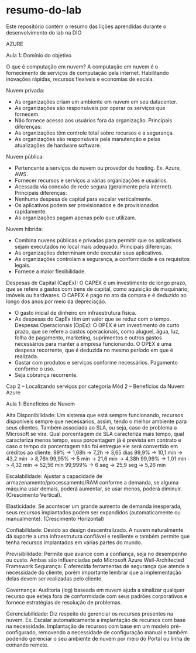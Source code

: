# resumo-do-lab
Este repositório contém o resumo das lições aprendidas durante o desenvolvimento do lab na DIO


AZURE

Aula 1: Domínio do objetivo

O que é computação em nuvem?
A computação em nuvem é o fornecimento de serviços de computação pela internet. Habilitando inovações rápidas, recursos flexíveis e economias de escala. 

Nuvem privada:
- As organizações criam um ambiente em nuvem em seu datacenter.
- As organizações são responsáveis por operar os serviços que fornecem.
- Não fornece acesso aos usuários fora da organização.
Principais diferenças:
- As organizações têm controle total sobre recursos e a segurança.
- As organizações são responsáveis pela manutenção e pelas atualizações de hardware software.

Nuvem pública:
- Pertencente a serviços de nuvem ou provedor de hosting. Ex. Azure, AWS.
- Fornecer recursos e serviços a várias organizações e usuários.
- Acessada via conexão de rede segura (geralmente pela internet).
Principais diferenças: 
- Nenhuma despesa de capital para escalar verticalmente.
- Os aplicativos podem ser provisionados e de provisionados rapidamente.
- As organizações pagam apenas pelo que utilizam.

Nuvem hibrida:
- Combina nuvens públicas e privadas para permitir que os aplicativos sejam executados no local mais adequado.
Principais diferenças: 
- As organizações determinam onde executar seus aplicativos.
- As organizações controlam a segurança, a conformidade e os requisitos legais.
- Fornece a maior flexibilidade.

Despesas de Capital (CapEx):
O CAPEX é um investimento de longo prazo, que se refere a gastos com bens de capital, como aquisição de maquinário, imóveis ou hardwares. O CAPEX é pago no ato da compra e é deduzido ao longo dos anos por meio da depreciação. 
- O gasto inicial de dinheiro em infraestrutura física.
- As despesas do CapEx têm um valor que se reduz com o tempo.
Despesas Operacionais (OpEx):
O OPEX é um investimento de curto prazo, que se refere a custos operacionais, como aluguel, água, luz, folha de pagamento, marketing, suprimentos e outros gastos necessários para manter a empresa funcionando. O OPEX é uma despesa recorrente, que é deduzida no mesmo período em que é realizada.
- Gastar com produtos e serviços conforme necessários. Pagamento conforme o uso.
- Seja cobrança recorrente.

Cap 2 – Localizando serviços por categoria
Mód 2 – Benefícios da Nuvem Azure

Aula 1: Benefícios de Nuvem

Alta Disponibilidade: Um sistema que está sempre funcionando, recursos disponíveis sempre que necessários, assim, tendo o melhor ambiente para seus clientes. Também associada ao SLA, ou seja, caso de problema a Microsoft se vira. Qual porcentagem de SLA caracteriza mais tempo, qual caracteriza menos tempo, essa porcentagem já é prevista em contrato e caso o tempo da porcentagem não foi entregue ele será convertido em créditos ao cliente. 
99% -> 1,68h -> 7,2h -> 3,65 dias
99,9% -> 10,1 min -> 43,2 min -> 8,76h
99,95% -> 5 min -> 21,6 min -> 4,38h
99,99% -> 1,01 min -> 4,32 min -> 52,56 min
99,999% -> 6 seg -> 25,9 seg -> 5,26 min

Escalabilidade: Ajustar a capacidade de armazenamento/processamento/RAM conforme a demanda, se alguma máquina usar demais, poderá aumentar, se usar menos, poderá diminuir. (Crescimento Vertical).

Elasticidade: Se acontecer um grande aumento de demanda inesperada, seus recursos implantados podem ser expandidos (automaticamente ou manualmente). (Crescimento Horizontal)

Confiabilidade: Devido ao design descentralizado. A nuvem naturalmente dá suporte a uma infraestrutura confiável e resiliente e também permite que tenha recursos implantados em várias partes do mundo.

Previsibilidade: Permite que avance com a confiança, seja no desempenho ou custo. Ambas são influenciadas pelo Microsoft Azure Well-Architected Framework
Segurança: É oferecida ferramentas de segurança que atende a necessidade do cliente, porém importante lembrar que a implementação delas devem ser realizadas pelo cliente.

Governança: Auditoria (log) baseada em nuvem ajuda a sinalizar qualquer recurso que esteja fora de conformidade com seus padrões corporativos e fornece estratégias de resolução de problemas.

Gerenciabilidade: Diz respeito de gerenciar os recursos presentes na nuvem. Ex. Escalar automaticamente a implantação de recursos com base na necessidade.
Implantação de recursos com base em um modelo pré-configurado, removendo a necessidade de configuração manual e também podendo gerenciar o seu ambiente de nuvem por meio do Portal ou linha de comando remete.
